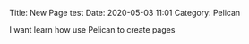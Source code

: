 Title: New Page test
Date: 2020-05-03 11:01
Category: Pelican

I want learn how use Pelican to create pages